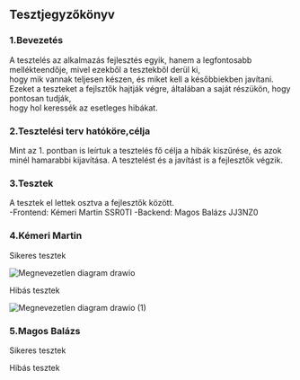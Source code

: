 ## Tesztjegyzőkönyv

### 1.Bevezetés

A tesztelés az alkalmazás fejlesztés egyik, hanem a legfontosabb mellékteendője, mivel ezekből a tesztekből derül ki,<br>
hogy mik vannak teljesen készen, és miket kell a későbbiekben javítani. Ezeket a teszteket a fejlsztők hajtják végre, általában a saját részükön, hogy pontosan tudják,<br>
hogy hol keressék az esetleges hibákat.<br>

### 2.Tesztelési terv hatóköre,célja

Mint az 1. pontban is leírtuk a tesztelés fő célja a hibák kiszűrése, és azok minél hamarabbi kijavítása. A tesztelést és a javítást is a fejlesztők végzik.<br>

### 3.Tesztek

A tesztek el lettek osztva a fejlesztők között.<br>
-Frontend: Kémeri Martin SSR0TI
-Backend: Magos Balázs JJ3NZ0

### 4.Kémeri Martin

Sikeres tesztek<br>


![Megnevezetlen diagram drawio](https://user-images.githubusercontent.com/113610538/195423381-2ef6c65e-0419-4a86-bb1b-402dda4c85eb.png)


Hibás tesztek<br>


![Megnevezetlen diagram drawio (1)](https://user-images.githubusercontent.com/113610538/195423419-5a5d7447-2444-444a-957c-08a976546cd0.png)


### 5.Magos Balázs

Sikeres tesztek<br>


Hibás tesztek<br>

